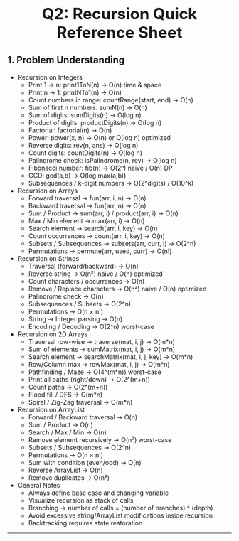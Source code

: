 <!-- #region 2-Recursion Quick Reference Sheet -->

<h1 style="text-align:center; font-size:2.5em; font-weight:bold;">Q2: Recursion Quick Reference Sheet</h1>

## 1. Problem Understanding

- Recursion on Integers
  * Print 1 → n: print1ToN(n) → O(n) time & space
  * Print n → 1: printNTo1(n) → O(n)
  * Count numbers in range: countRange(start, end) → O(n)
  * Sum of first n numbers: sumN(n) → O(n)
  * Sum of digits: sumDigits(n) → O(log n)
  * Product of digits: productDigits(n) → O(log n)
  * Factorial: factorial(n) → O(n)
  * Power: power(x, n) → O(n) or O(log n) optimized
  * Reverse digits: rev(n, ans) → O(log n)
  * Count digits: countDigits(n) → O(log n)
  * Palindrome check: isPalindrome(n, rev) → O(log n)
  * Fibonacci number: fib(n) → O(2ⁿ) naive / O(n) DP
  * GCD: gcd(a,b) → O(log max(a,b))
  * Subsequences / k-digit numbers → O(2^digits) / O(10^k)
- Recursion on Arrays
  * Forward traversal → fun(arr, i, n) → O(n)
  * Backward traversal → fun(arr, n) → O(n)
  * Sum / Product → sum(arr, i) / product(arr, i) → O(n)
  * Max / Min element → max(arr, i) → O(n)
  * Search element → search(arr, i, key) → O(n)
  * Count occurrences → count(arr, i, key) → O(n)
  * Subsets / Subsequences → subsets(arr, curr, i) → O(2^n)
  * Permutations → permute(arr, used, curr) → O(n!)
- Recursion on Strings
  * Traversal (forward/backward) → O(n)
  * Reverse string → O(n²) naive / O(n) optimized
  * Count characters / occurrences → O(n)
  * Remove / Replace characters → O(n²) naive / O(n) optimized
  * Palindrome check → O(n)
  * Subsequences / Subsets → O(2^n)
  * Permutations → O(n × n!)
  * String → Integer parsing → O(n)
  * Encoding / Decoding → O(2^n) worst-case
- Recursion on 2D Arrays
  * Traversal row-wise → traverse(mat, i, j) → O(m*n)
  * Sum of elements → sumMatrix(mat, i, j) → O(m*n)
  * Search element → searchMatrix(mat, i, j, key) → O(m*n)
  * Row/Column max → rowMax(mat, i, j) → O(m*n)
  * Pathfinding / Maze → O(4^(m*n)) worst-case
  * Print all paths (right/down) → O(2^(m+n))
  * Count paths → O(2^(m+n))
  * Flood fill / DFS → O(m*n)
  * Spiral / Zig-Zag traversal → O(m*n)
- Recursion on ArrayList
  * Forward / Backward traversal → O(n)
  * Sum / Product → O(n)
  * Search / Max / Min → O(n)
  * Remove element recursively → O(n²) worst-case
  * Subsets / Subsequences → O(2^n)
  * Permutations → O(n × n!)
  * Sum with condition (even/odd) → O(n)
  * Reverse ArrayList → O(n)
  * Remove duplicates → O(n²)
- General Notes
  * Always define base case and changing variable
  * Visualize recursion as stack of calls
  * Branching → number of calls = (number of branches) ^ (depth)
  * Avoid excessive string/ArrayList modifications inside recursion
  * Backtracking requires state restoration
---

<!-- #endregion -->
